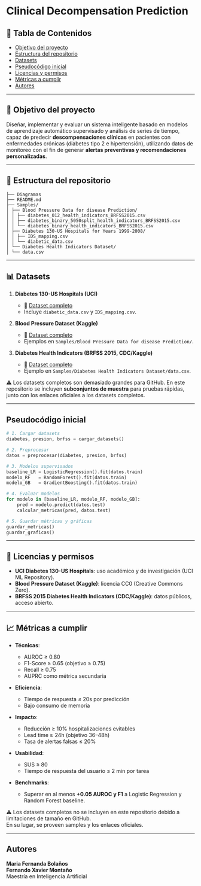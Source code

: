
# Clinical Decompensation Prediction

## 📑 Tabla de Contenidos
- [Objetivo del proyecto](#-objetivo-del-proyecto)
- [Estructura del repositorio](#-estructura-del-repositorio)
- [Datasets](#-datasets)
- [Pseudocódigo inicial](#-pseudocodigo-inicial)
- [Licencias y permisos](#-licencias-y-permisos)
- [Métricas a cumplir](#-métricas-a-cumplir)
- [Autores](#-autores)

---

## 📌 Objetivo del proyecto
Diseñar, implementar y evaluar un sistema inteligente basado en modelos de aprendizaje automático supervisado y análisis de series de tiempo, capaz de predecir **descompensaciones clínicas** en pacientes con enfermedades crónicas (diabetes tipo 2 e hipertensión), utilizando datos de monitoreo con el fin de generar **alertas preventivas y recomendaciones personalizadas**.

---

## 📂 Estructura del repositorio
```Clinical-Decompensation-Prediction/
├── Diagramas
├── README.md
├── Samples/
│ ├── Blood Pressure Data for disease Prediction/
│ │ ├── diabetes_012_health_indicators_BRFSS2015.csv
│ │ ├── diabetes_binary_5050split_health_indicators_BRFSS2015.csv
│ │ └── diabetes_binary_health_indicators_BRFSS2015.csv
│ ├── Diabetes 130-US Hospitals for Years 1999-2008/
│ │ ├── IDS_mapping.csv
│ │ └── diabetic_data.csv
│ └── Diabetes Health Indicators Dataset/
│ └── data.csv
```


---

## 📊 Datasets

1. **Diabetes 130-US Hospitals (UCI)**  
   - 🔗 [Dataset completo](https://archive.ics.uci.edu/dataset/296/diabetes+130-us+hospitals+for+years+1999-2008)  
   - Incluye `diabetic_data.csv` y `IDS_mapping.csv`.  

2. **Blood Pressure Dataset (Kaggle)**  
   - 🔗 [Dataset completo](https://www.kaggle.com/datasets/pavanbodanki/blood-press)  
   - Ejemplos en `Samples/Blood Pressure Data for disease Prediction/`.  

3. **Diabetes Health Indicators (BRFSS 2015, CDC/Kaggle)**  
   - 🔗 [Dataset completo](https://www.kaggle.com/datasets/alexteboul/diabetes-health-indicators-dataset)  
   - Ejemplo en `Samples/Diabetes Health Indicators Dataset/data.csv`.  

⚠️ Los datasets completos son demasiado grandes para GitHub. En este repositorio se incluyen **subconjuntos de muestra** para pruebas rápidas, junto con los enlaces oficiales a los datasets completos.

---

## Pseudocódigo inicial

```python
# 1. Cargar datasets
diabetes, presion, brfss = cargar_datasets()

# 2. Preprocesar
datos = preprocesar(diabetes, presion, brfss)

# 3. Modelos supervisados
baseline_LR = LogisticRegression().fit(datos.train)
modelo_RF   = RandomForest().fit(datos.train)
modelo_GB   = GradientBoosting().fit(datos.train)

# 4. Evaluar modelos
for modelo in [baseline_LR, modelo_RF, modelo_GB]:
    pred = modelo.predict(datos.test)
    calcular_metricas(pred, datos.test)

# 5. Guardar métricas y gráficas
guardar_metricas()
guardar_graficas()
```

---

## 📌 Licencias y permisos
- **UCI Diabetes 130-US Hospitals**: uso académico y de investigación (UCI ML Repository).  
- **Blood Pressure Dataset (Kaggle)**: licencia CC0 (Creative Commons Zero).  
- **BRFSS 2015 Diabetes Health Indicators (CDC/Kaggle)**: datos públicos, acceso abierto.

---

## 📈 Métricas a cumplir
- **Técnicas**:  
  - AUROC ≥ 0.80   
  - F1-Score ≥ 0.65 (objetivo ≥ 0.75)  
  - Recall ≥ 0.75  
  - AUPRC como métrica secundaria  

- **Eficiencia**:  
  - Tiempo de respuesta ≤ 20s por predicción  
  - Bajo consumo de memoria  

- **Impacto**:  
  - Reducción ≥ 10% hospitalizaciones evitables  
  - Lead time ≥ 24h (objetivo 36–48h)  
  - Tasa de alertas falsas ≤ 20%  

- **Usabilidad**:  
  - SUS ≥ 80  
  - Tiempo de respuesta del usuario ≤ 2 min por tarea  

- **Benchmarks**:  
  - Superar en al menos **+0.05 AUROC y F1** a Logistic Regression y Random Forest baseline.  

⚠️ Los datasets completos no se incluyen en este repositorio debido a limitaciones de tamaño en GitHub.  
En su lugar, se proveen samples y los enlaces oficiales.

---

## Autores
**Maria Fernanda Bolaños**  
**Fernando Xavier Montaño**  
Maestría en Inteligencia Artificial


